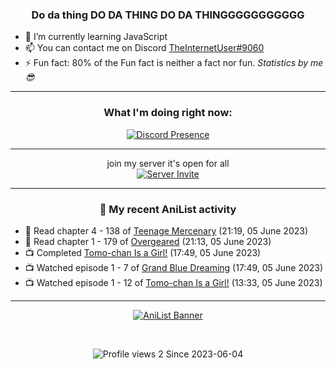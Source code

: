 <div align="center">

### Do da thing DO DA THING DO DA THINGGGGGGGGGGG
</div>

- 🌱 I’m currently learning JavaScript
- 📫 You can contact me on Discord [TheInternetUser#9060](https://discord.com/users/534117072796385300)
- ⚡ Fun fact: 80% of the Fun fact is neither a fact nor fun. _Statistics by me 😎_
<hr>

<div align="center">

### What I'm doing right now:
[![Discord Presence](https://lanyard.cnrad.dev/api/534117072796385300)](https://discord.com/users/534117072796385300)
<hr>

join my server it's open for all <br>
[![Server Invite](https://invidget.switchblade.xyz/bfYgVHxrSs)](https://discord.gg/bfYgVHxrSs)

<hr>
  
### 🌸 My recent AniList activity

</div>

<!-- ANILIST_ACTIVITY:start -->

-   📖 Read chapter 4 - 138 of [Teenage Mercenary](https://anilist.co/manga/126297) (21:19, 05 June 2023)
-   📖 Read chapter 1 - 179 of [Overgeared](https://anilist.co/manga/117460) (21:13, 05 June 2023)
-   📺 Completed [Tomo-chan Is a Girl!](https://anilist.co/anime/151806) (17:49, 05 June 2023)
-   📺 Watched episode 1 - 7 of [Grand Blue Dreaming](https://anilist.co/anime/100922) (17:49, 05 June 2023)
-   📺 Watched episode 1 - 12 of [Tomo-chan Is a Girl!](https://anilist.co/anime/151806) (13:33, 05 June 2023)

<!-- ANILIST_ACTIVITY:end -->
<hr>

<div align="center">

[![AniList Banner](https://img.anili.st/User/929966)](https://anilist.co/user/TheInternetUser)

<!-- ![Profile views](https://gpvc.arturio.dev/TheInternetUse7) Since 2023-01-09 -->
<br>

![Profile views 2](https://eng8ov7sekpf7ov.m.pipedream.net) Since 2023-06-04

</div>
